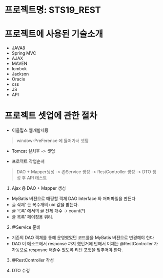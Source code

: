# 프로젝트명: STS19_REST

# 프로젝트에 사용된 기술소개
* JAVA8
* Spring MVC
* AJAX
* MAVEN
* lombok
* Jackson
* Oracle
* css
* JS
* API

# 프로젝트 셋업에 관한 절차
* 이클립스 웹개발세팅
 >  window-PreFerence 에 들어가서 셋팅

*  Tomcat 설치후 -> 셋업

* 프로젝트 작업순서
 > DAO + Mapper생성 -> @Service 생성 -> RestController 생성 -> DTO 생성 후 API 테스트

1. Ajax 용 DAO + Mapper 생성
- MyBatis 버젼으로 매핑할 객체 DAO Interface 와 매퍼파일을 만든다
- 글 삭제’ 는  복수개의 uid 값을 받는다.
- 글 목록’ 에서의 글 전체 개수 → count(*) 
- 글 목록’ 페이징용 쿼리.  

2. @Service 준비
- 기존의 DAO 객체를 통해 운영했었던 코드를을 MyBatis 버젼으로 변경해야 한다
- DAO 이 메소드에서 response 까지 했던거에 반해서 이제는 @RestController 가 자동으로 resposne 해줄수 있도록 리턴 포맷을 맞추어야 한다.

3. @RestController 작성

4. DTO 수정





